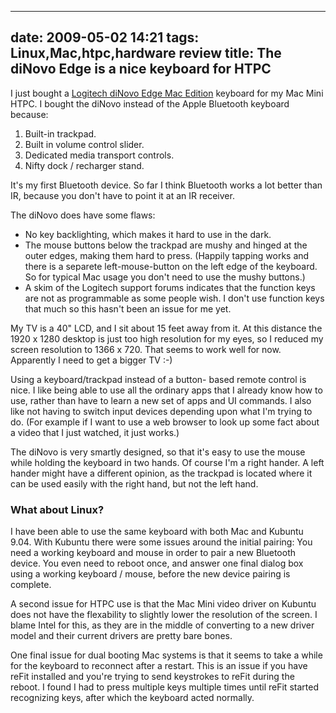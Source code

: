 
---
date: 2009-05-02 14:21
tags: Linux,Mac,htpc,hardware review
title: The diNovo Edge is a nice keyboard for HTPC
---

I just bought a [Logitech diNovo Edge Mac Edition](http://www.logitech.com/index.cfm/keyboards/keyboard/devices/4741&cl=us,en)
keyboard for my Mac Mini HTPC. I bought the diNovo instead of the Apple
Bluetooth keyboard because:

1. Built-in trackpad.
2. Built in volume control slider.
3. Dedicated media transport controls.
4. Nifty dock / recharger stand.

It's my first Bluetooth device. So far I think Bluetooth works a lot better
than IR, because you don't have to point it at an IR receiver.

The diNovo does have some flaws:

* No key backlighting, which makes it hard to use in the dark.
* The mouse buttons below the trackpad are mushy and hinged at the outer edges, making them hard to press. (Happily tapping works and there is a separete left-mouse-button on the left edge of the keyboard. So for typical Mac usage you don't need to use the mushy buttons.)
* A skim of the Logitech support forums indicates that the function keys are not as programmable as some people wish. I don't use function keys that much so this hasn't been an issue for me yet.

My TV is a 40" LCD, and I sit about 15 feet away from it. At this distance the
1920 x 1280 desktop is just too high resolution for my eyes, so I reduced my
screen resolution to 1366 x 720. That seems to work well for now. Apparently I
need to get a bigger TV :-)

Using a keyboard/trackpad instead of a button-
based remote control is nice. I like being able to use all the ordinary apps
that I already know how to use, rather than have to learn a new set of apps
and UI commands. I also like not having to switch input devices depending upon
what I'm trying to do. (For example if I want to use a web browser to look up
some fact about a video that I just watched, it just works.)

The diNovo is
very smartly designed, so that it's easy to use the mouse while holding the
keyboard in two hands. Of course I'm a right hander. A left hander might have
a different opinion, as the trackpad is located where it can be used easily
with the right hand, but not the left hand.

### What about Linux?

I have been able
to use the same keyboard with both Mac and Kubuntu 9.04. With Kubuntu there
were some issues around the initial pairing: You need a working keyboard and
mouse in order to pair a new Bluetooth device. You even need to reboot once,
and answer one final dialog box using a working keyboard / mouse, before the
new device pairing is complete.

A second issue for HTPC use is that the Mac
Mini video driver on Kubuntu does not have the flexability to slightly lower
the resolution of the screen. I blame Intel for this, as they are in the
middle of converting to a new driver model and their current drivers are
pretty bare bones.

One final issue for dual booting Mac systems is that it
seems to take a while for the keyboard to reconnect after a restart. This is
an issue if you have reFit installed and you're trying to send keystrokes to
reFit during the reboot. I found I had to press multiple keys multiple times
until reFit started recognizing keys, after which the keyboard acted normally.
